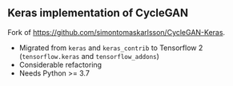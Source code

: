 ## Keras implementation of CycleGAN

Fork of https://github.com/simontomaskarlsson/CycleGAN-Keras.

- Migrated from `keras` and `keras_contrib` to Tensorflow 2 (`tensorflow.keras` and `tensorflow_addons`)
- Considerable refactoring
- Needs Python >= 3.7
